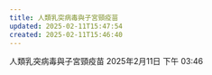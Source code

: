 ```yaml
---
title: 人類乳突病毒與子宮頸疫苗
updated: 2025-02-11T15:47:54
created: 2025-02-11T15:46:40
---
```


人類乳突病毒與子宮頸疫苗
2025年2月11日
下午 03:46
